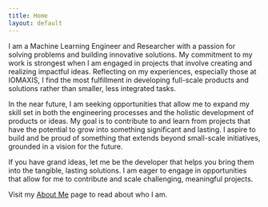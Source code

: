```yaml
---
title: Home
layout: default
---
```


<!--

<div class="message" style="align-content: center">
  <h1>🤖 System Upgrade in Progress 🤖</h1>
  <pre>
    Compiling...
    
    Initializing update sequence...
    Upgrading digital infrastructure...
    
    Estimated completion time: A few days
    
    We apologize for the inconvenience. Your patience is appreciated.
  </pre>
  <p>Thank you for your understanding. We'll be back online soon with improved performance and new features!</p>
</div>

-->

<!--

A place all for me to just ramble and rant. And you've come across this place. How unfortunate of you.

-->


I am a Machine Learning Engineer and Researcher with a passion for solving problems and building innovative solutions. My commitment to my work is strongest when I am engaged in projects that involve creating and realizing impactful ideas. Reflecting on my experiences, especially those at IOMAXIS, I find the most fulfillment in developing full-scale products and solutions rather than smaller, less integrated tasks.

In the near future, I am seeking opportunities that allow me to expand my skill set in both the engineering processes and the holistic development of products or ideas. My goal is to contribute to and learn from projects that have the potential to grow into something significant and lasting. I aspire to build and be proud of something that extends beyond small-scale initiatives, grounded in a vision for the future.

If you have grand ideas, let me be the developer that helps you bring them into the tangible, lasting solutions. I am eager to engage in opportunities that allow for me to contribute and scale challenging, meaningful projects.

Visit my [About Me](aboutme) page to read about who I am.


<!--

I've been thinking further on our conversation from the other day and talking it through with some of my labmates from before. Gaurav pointed out that I'm most devoted when I'm solving a problem, and more importantly, building *something*.I think that's the direction I want to move at least in the immediate future, especially concerning cultivating relevant skillsets. Part of this is the (software) engineering processes, but also a full product/company/idea. Even thinking back to our time at IOMAXIS, the small contracts we started to tackle towards the end were less fulfilling and evoed less commitment. But when we were working on our projects that we wanted to make something out of, those were the type of projects I wanted to pursue; how to turn a grand idea into a realized implementation. 

Towards that end, I think for the next while, I want to find something that either guides me, or allows me to learn, what it takes to build something that is mine and that I am proud of, beyond just small scale projects or one-offs. Even while with Dr. Tumer, the papers and projects I'd pitch would always be backed by a larger idea of where I wanted to go with it the eventual future (though scoping wasn't always consistent and not always part of the pitch).

I am an experienced Machine Learning Engineer and Researcher with a strong background in AI, multi-agent systems, and cybersecurity. My work has spanned developing high-accuracy recognition systems, enhancing proposal processes through advanced machine learning, and conducting research on innovative audio separation techniques.


I am passionate about leveraging my skills to drive technological advancements and contribute to cutting-edge AI research and applications. I am currently seeking opportunities that allow me to work on impactful projects, collaborate with interdisciplinary teams, and continue my professional growth in the fields of machine learning and AI.

-->